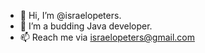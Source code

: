 - 👋 Hi, I’m @israelopeters.
- 🌱 I’m a budding Java developer.
- 📫 Reach me via israelopeters@gmail.com

<!---
israelopeters/israelopeters is a ✨ special ✨ repository because its `README.md` (this file) appears on your GitHub profile.
You can click the Preview link to take a look at your changes.
--->
